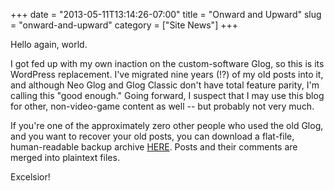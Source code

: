 +++
date = "2013-05-11T13:14:26-07:00"
title = "Onward and Upward"
slug = "onward-and-upward"
category = ["Site News"]
+++

Hello again, world.

I got fed up with my own inaction on the custom-software Glog, so this is its WordPress replacement.  I've migrated nine years (!?) of my old posts into it, and although Neo Glog and Glog Classic don't have total feature parity, I'm calling this "good enough."  Going forward, I suspect that I may use this blog for other, non-video-game content as well -- but probably not very much.

If you're one of the approximately zero other people who used the old Glog, and you want to recover your old posts, you can download a flat-file, human-readable backup archive [HERE](%site.BaseURL%wp-content/uploads/2013/05/glog.bak_.zip).  Posts and their comments are merged into plaintext files.

Excelsior!

